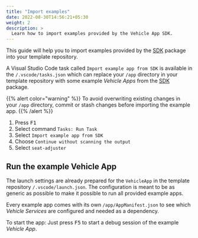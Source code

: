 ```yaml
---
title: "Import examples"
date: 2022-08-30T14:56:21+05:30
weight: 2
description: >
  Learn how to import examples provided by the Vehicle App SDK.
---
```


This guide will help you to import examples provided by the [SDK](https://github.com/eclipse-velocitas/vehicle-app-python-sdk/tree/main/examples/seat-adjuster) package into your template repository.

A Visual Studio Code task called `Import example app from SDK` is available in the `/.vscode/tasks.json` which can replace your `/app` directory in your template repository with some example _Vehicle Apps_ from the [SDK](https://github.com/eclipse-velocitas/vehicle-app-python-sdk/tree/main/examples) package.

{{% alert color="warning" %}}
To avoid overwriting existing changes in your `/app` directory, commit or stash changes before importing the example app.
{{% /alert %}}

1. Press <kbd>F1</kbd>
2. Select command `Tasks: Run Task`
3. Select `Import example app from SDK`
4. Choose `Continue without scanning the output`
5. Select `seat-adjuster`

## Run the example Vehicle App

The launch settings are already prepared for the `VehicleApp` in the template repository `/.vscode/launch.json`. The configuration is meant to be as generic as possible to make it possible to run all provided example apps.

Every example app comes with its own `/app/AppManifest.json` to see which _Vehicle Services_ are configured and needed as a dependency.

To start the app:
Just press <kbd>F5</kbd> to start a debug session of the example _Vehicle App_.
